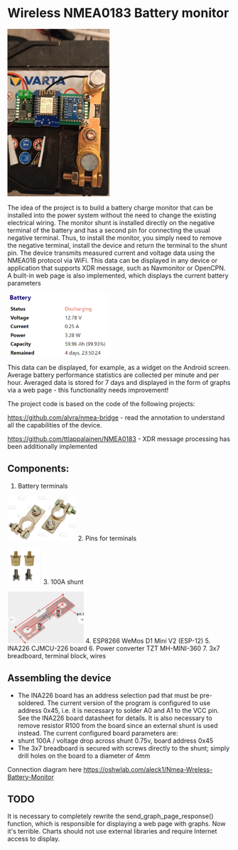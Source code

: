 Wireless NMEA0183 Battery monitor
=================

<img src="preview/info.png"></td>

The idea of the project is to build a battery charge monitor that can be installed into the power system without the need to change the existing electrical wiring. The monitor shunt is installed directly on the negative terminal of the battery and has a second pin for connecting the usual negative terminal. Thus, to install the monitor, you simply need to remove the negative terminal, install the device and return the terminal to the shunt pin.
The device transmits measured current and voltage data using the NMEA018 protocol via WiFi. This data can be displayed in any device or application that supports XDR message, such as Navmonitor or OpenCPN. A built-in web page is also implemented, which displays the current battery parameters

<img src="preview/screen.png"></td>

This data can be displayed, for example, as a widget on the Android screen. Average battery performance statistics are collected per minute and per hour. Averaged data is stored for 7 days and displayed in the form of graphs via a web page - this functionality needs improvement!

The project code is based on the code of the following projects:

https://github.com/alvra/nmea-bridge - read the annotation to understand all the capabilities of the device.

https://github.com/ttlappalainen/NMEA0183 - XDR message processing has been additionally implemented

Components:
----------
1. Battery terminals

<img src="preview/terminals.png"></td>
2. Pins for terminals

<img src="preview/pins.png"></td>
3. 100A shunt

<img src="preview/shunt.png"></td>
4. ESP8266 WeMos D1 Mini V2 (ESP-12)
5. INA226 CJMCU-226 board
6. Power converter TZT MH-MINI-360
7. 3x7 breadboard, terminal block, wires

Assembling the device
  ----------
  * The INA226 board has an address selection pad that must be pre-soldered. The current version of the program is configured to use address 0x45, i.e. it is necessary to solder A0 and A1 to the VCC pin. See the INA226 board datasheet for details. It is also necessary to remove resistor R100 from the board since an external shunt is used instead. The current configured board parameters are:
  * shunt 100A / voltage drop across shunt 0.75v, board address 0x45
  * The 3x7 breadboard is secured with screws directly to the shunt; simply drill holes on the board to a diameter of 4mm

Connection diagram here
https://oshwlab.com/aleck1/Nmea-Wreless-Battery-Monitor

TODO
----------
It is necessary to completely rewrite the send_graph_page_response() function, which is responsible for displaying a web page with graphs. Now it's terrible. Charts should not use external libraries and require Internet access to display.
